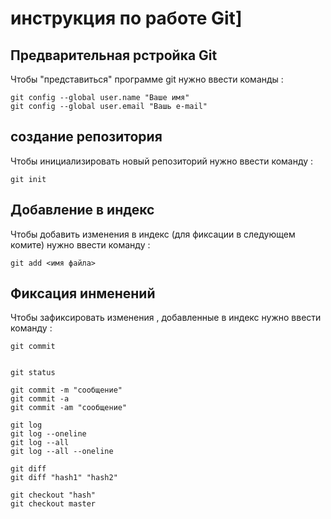 # **инструкция по работе Git**]

## Предварительная рстройка Git

Чтобы "представиться" программе git нужно ввести команды :

    git config --global user.name "Ваше имя"
    git config --global user.email "Вашь e-mail"

## создание репозитория

Чтобы инициализировать новый репозиторий нужно ввести команду :

    git init

## Добавление в индекс

Чтобы добавить изменения в индекс (для фиксации в следующем комите) нужно ввести команду :

    git add <имя файла>

 ## Фиксация инменений

 Чтобы зафиксировать изменения , добавленные в индекс нужно ввести команду :

    git commit  


    git status

    git commit -m "сообщение"
    git commit -a
    git commit -am "сообщение"

    git log
    git log --oneline
    git log --all
    git log --all --oneline

    git diff
    git diff "hash1" "hash2"

    git checkout "hash"
    git checkout master
